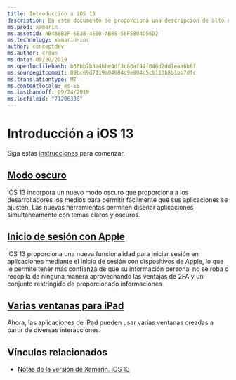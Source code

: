 ```yaml
---
title: Introducción a iOS 13
description: En este documento se proporciona una descripción de alto nivel de algunas API de iOS 13 para las que la C# versión preliminar de Xamarin proporciona enlaces.
ms.prod: xamarin
ms.assetid: AB486B2F-6E3B-4E0B-ABB8-58F5804D56D2
ms.technology: xamarin-ios
author: conceptdev
ms.author: crdun
ms.date: 09/20/2019
ms.openlocfilehash: b68bb7b3a46be4df3c86af44f646d2dd1eaa6b6f
ms.sourcegitcommit: 09bc69d7119a04684c9e804c5cb113b8b1bb7dfc
ms.translationtype: MT
ms.contentlocale: es-ES
ms.lasthandoff: 09/24/2019
ms.locfileid: "71206336"
---
```

# <a name="introduction-to-ios-13"></a>Introducción a iOS 13

Siga estas [instrucciones](~/ios/platform/ios13/get-started.md) para comenzar.

## <a name="dark-modedark-modemd"></a>[Modo oscuro](dark-mode.md)

iOS 13 incorpora un nuevo modo oscuro que proporciona a los desarrolladores los medios para permitir fácilmente que sus aplicaciones se ajusten. Las nuevas herramientas permiten diseñar aplicaciones simultáneamente con temas claros y oscuros.

## <a name="sign-in-with-applesign-inmd"></a>[Inicio de sesión con Apple](sign-in.md)

iOS 13 proporciona una nueva funcionalidad para iniciar sesión en aplicaciones mediante el inicio de sesión con dispositivos de Apple, lo que le permite tener más confianza de que su información personal no se roba o recopila de ninguna manera aprovechando las ventajas de 2FA y un conjunto restringido de proporcionado informaciones.

## <a name="multiple-windows-for-ipadmulti-window-ipadmd"></a>[Varias ventanas para iPad](multi-window-ipad.md)

Ahora, las aplicaciones de iPad pueden usar varias ventanas creadas a partir de diversas interacciones.

## <a name="related-links"></a>Vínculos relacionados

- [Notas de la versión de Xamarin. iOS 13](/xamarin/ios/release-notes/13/13.0)
